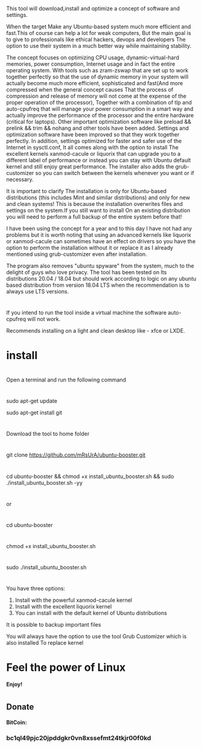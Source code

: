


#
This tool will download,install and optimize
a concept of software and settings.
 
When the target
Make any Ubuntu-based system much more efficient and fast.This of course can help a lot for weak computers,
But the main goal is to give to professionals like ethical hackers, devops and developers The option to use
their system in a much better way while maintaining stability.

The concept focuses on optimizing CPU usage, dynamic-virtual-hard memories, power consumption,
Internet usage and in fact the entire operating system.
With tools such as zram-zswap that are set up to work together perfectly so that the use of dynamic memory
in your system will actually become much more efficient, sophisticated and fast(And more compressed when the general concept causes
That the process of compression and release of memory will not come at the expense of the proper operation of the processor),
Together with a combination of tlp and auto-cpufreq that will manage your power consumption in a smart way and actually
improve the performance of the processor and the entire hardware (critical for laptops).
Other important optimization software like preload && prelink && trim && nohang and other tools have been added.
Settings and optimization software have been improved so that they work together perfectly.
In addition, settings optimized for faster and safer use of the Internet in sysctl.conf,
It all comes along with the option to install The excellent kernels xanmod-cacule or liquorix that can upgrade you to a different label of performance or instead you can stay with
Ubuntu default kernel and still enjoy great performance.
The installer also adds the grub-customizer so you can switch between the kernels whenever you want or if necessary.

It is important to clarify
The installation is only for Ubuntu-based distributions (this includes Mint and similar distributions) and only for new and clean systems!
This is because the installation overwrites files and settings on the system.If you still want to install
On an existing distribution you will need to perform a full backup of the entire system before that!

I have been using the concept for a year and to this day I have not had any problems
but it is worth noting that using an advanced kernels like liquorix or xanmod-cacule can sometimes have an effect
on drivers so you have the option to perform the installation without it
or replace it as I already mentioned using grub-customizer even after installation.

The program also removes "ubuntu spyware" from the system, much to the delight of guys who love privacy.
The tool has been tested on lts distributions 20.04 / 18.04 but should work according to logic on any
ubuntu based distribution from version 18.04 LTS when the recommendation is to always use LTS versions.

#
If you intend to run the tool inside a virtual machine the software auto-cpufreq will not work.

Recommends installing on a light and clean desktop like - xfce or LXDE. 
#



# install

#
Open a terminal and run the following command
#
sudo apt-get update

sudo apt-get install git
#
Download the tool to home folder
#
git clone https://github.com/mRsUrA/ubuntu-booster.git 

#
cd ubuntu-booster &&  chmod +x install_ubuntu_booster.sh &&  sudo ./install_ubuntu_booster.sh -yy
#

or

#

cd ubuntu-booster
#
chmod +x install_ubuntu_booster.sh
#
sudo ./install_ubuntu_booster.sh
#

You have three options:
1. Install with the powerful xanmod-cacule kernel
2. Install with the excellent liquorix kernel
3. You can install with the default kernel of Ubuntu distributions

It is possible to backup important files 

You will always have the option to use the tool
Grub Customizer which is also installed
To replace kernel 

#
# Feel the power of Linux 

#### Enjoy!
#
## Donate
#### BitCoin:
### bc1ql49pjc20jpddgkr0vn8xssefmt24tkjr00f0kd
#
#
